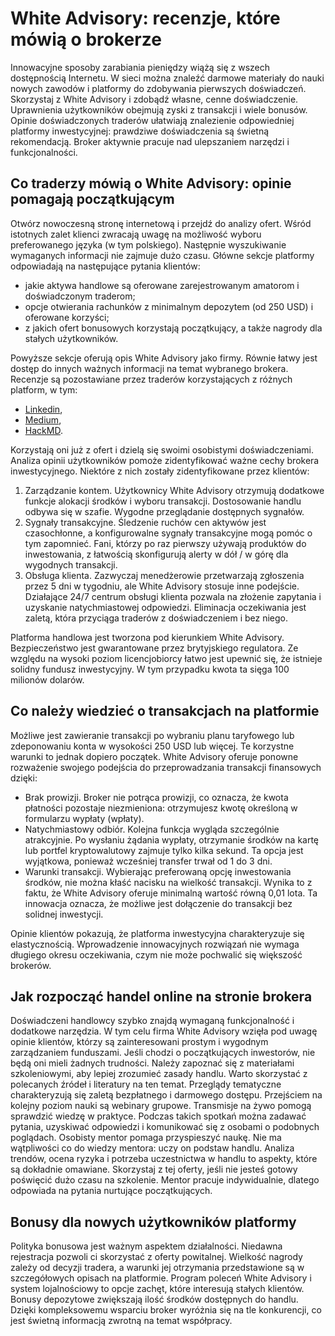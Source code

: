 # White Advisory: recenzje, które mówią o brokerze
Innowacyjne sposoby zarabiania pieniędzy wiążą się z wszech dostępnością Internetu. W sieci można znaleźć darmowe materiały do nauki nowych zawodów i platformy do zdobywania pierwszych doświadczeń. Skorzystaj z White Advisory i zdobądź własne, cenne doświadczenie. Uprawnienia użytkowników obejmują zyski z transakcji i wiele bonusów. Opinie doświadczonych traderów ułatwiają znalezienie odpowiedniej platformy inwestycyjnej: prawdziwe doświadczenia są świetną rekomendacją. Broker aktywnie pracuje nad ulepszaniem narzędzi i funkcjonalności.
## Co traderzy mówią o White Advisory: opinie pomagają początkującym
Otwórz nowoczesną stronę internetową i przejdź do analizy ofert. Wśród istotnych zalet klienci zwracają uwagę na możliwość wyboru preferowanego języka (w tym polskiego). Następnie wyszukiwanie wymaganych informacji nie zajmuje dużo czasu. Główne sekcje platformy odpowiadają na następujące pytania klientów:
- jakie aktywa handlowe są oferowane zarejestrowanym amatorom i doświadczonym traderom;
- opcje otwierania rachunków z minimalnym depozytem (od 250 USD) i oferowane korzyści;
- z jakich ofert bonusowych korzystają początkujący, a także nagrody dla stałych użytkowników.

Powyższe sekcje oferują opis White Advisory jako firmy. Równie łatwy jest dostęp do innych ważnych informacji na temat wybranego brokera. Recenzje są pozostawiane przez traderów korzystających z różnych platform, w tym:
- [Linkedin](https://www.linkedin.com/showcase/white-advisoryrecenzje), 
- [Medium](https://medium.com/@Whiteadvisory/white-advisory-opinie-o-brokerze-f496848cb06a), 
- [HackMD](https://hackmd.io/@White-advisory/rJxCOChQC). 

Korzystają oni już z ofert i dzielą się swoimi osobistymi doświadczeniami.
Analiza opinii użytkowników pomoże zidentyfikować ważne cechy brokera inwestycyjnego. Niektóre z nich zostały zidentyfikowane przez klientów:
1. Zarządzanie kontem. Użytkownicy White Advisory otrzymują dodatkowe funkcje alokacji środków i wyboru transakcji. Dostosowanie handlu odbywa się w szafie. Wygodne przeglądanie dostępnych sygnałów.
2. Sygnały transakcyjne. Śledzenie ruchów cen aktywów jest czasochłonne, a konfigurowalne sygnały transakcyjne mogą pomóc o tym zapomnieć. Fani, którzy po raz pierwszy używają produktów do inwestowania, z łatwością skonfigurują alerty w dół / w górę dla wygodnych transakcji.
3. Obsługa klienta. Zazwyczaj menedżerowie przetwarzają zgłoszenia przez 5 dni w tygodniu, ale White Advisory stosuje inne podejście. Działające 24/7 centrum obsługi klienta pozwala na złożenie zapytania i uzyskanie natychmiastowej odpowiedzi. Eliminacja oczekiwania jest zaletą, która przyciąga traderów z doświadczeniem i bez niego.

Platforma handlowa jest tworzona pod kierunkiem White Advisory. Bezpieczeństwo jest gwarantowane przez brytyjskiego regulatora. Ze względu na wysoki poziom licencjobiorcy łatwo jest upewnić się, że istnieje solidny fundusz inwestycyjny. W tym przypadku kwota ta sięga 100 milionów dolarów.
## Co należy wiedzieć o transakcjach na platformie
Możliwe jest zawieranie transakcji po wybraniu planu taryfowego lub zdeponowaniu konta w wysokości 250 USD lub więcej. Te korzystne warunki to jednak dopiero początek. White Advisory oferuje ponowne rozważenie swojego podejścia do przeprowadzania transakcji finansowych dzięki:
- Brak prowizji. Broker nie potrąca prowizji, co oznacza, że kwota płatności pozostaje niezmieniona: otrzymujesz kwotę określoną w formularzu wypłaty (wpłaty).
- Natychmiastowy odbiór. Kolejna funkcja wygląda szczególnie atrakcyjnie. Po wysłaniu żądania wypłaty, otrzymanie środków na kartę lub portfel kryptowalutowy zajmuje tylko kilka sekund. Ta opcja jest wyjątkowa, ponieważ wcześniej transfer trwał od 1 do 3 dni.
- Warunki transakcji. Wybierając preferowaną opcję inwestowania środków, nie można kłaść nacisku na wielkość transakcji. Wynika to z faktu, że White Advisory oferuje minimalną wartość równą 0,01 lota. Ta innowacja oznacza, że możliwe jest dołączenie do transakcji bez solidnej inwestycji.

Opinie klientów pokazują, że platforma inwestycyjna charakteryzuje się elastycznością. Wprowadzenie innowacyjnych rozwiązań nie wymaga długiego okresu oczekiwania, czym nie może pochwalić się większość brokerów. 
## Jak rozpocząć handel online na stronie brokera
Doświadczeni handlowcy szybko znajdą wymaganą funkcjonalność i dodatkowe narzędzia. W tym celu firma White Advisory wzięła pod uwagę opinie klientów, którzy są zainteresowani prostym i wygodnym zarządzaniem funduszami. Jeśli chodzi o początkujących inwestorów, nie będą oni mieli żadnych trudności.
Należy zapoznać się z materiałami szkoleniowymi, aby lepiej zrozumieć zasady handlu. Warto skorzystać z polecanych źródeł i literatury na ten temat. Przeglądy tematyczne charakteryzują się zaletą bezpłatnego i darmowego dostępu. 
Przejściem na kolejny poziom nauki są webinary grupowe. Transmisje na żywo pomogą sprawdzić wiedzę w praktyce. Podczas takich spotkań można zadawać pytania, uzyskiwać odpowiedzi i komunikować się z osobami o podobnych poglądach.
Osobisty mentor pomaga przyspieszyć naukę. Nie ma wątpliwości co do wiedzy mentora: uczy on podstaw handlu. Analiza trendów, ocena ryzyka i potrzeba uczestnictwa w handlu to aspekty, które są dokładnie omawiane. Skorzystaj z tej oferty, jeśli nie jesteś gotowy poświęcić dużo czasu na szkolenie. Mentor pracuje indywidualnie, dlatego odpowiada na pytania nurtujące początkujących.
## Bonusy dla nowych użytkowników platformy
Polityka bonusowa jest ważnym aspektem działalności. Niedawna rejestracja pozwoli ci skorzystać z oferty powitalnej. Wielkość nagrody zależy od decyzji tradera, a warunki jej otrzymania przedstawione są w szczegółowych opisach na platformie.
Program poleceń White Advisory i system lojalnościowy to opcje zachęt, które interesują stałych klientów. Bonusy depozytowe zwiększają ilość środków dostępnych do handlu. Dzięki kompleksowemu wsparciu broker wyróżnia się na tle konkurencji, co jest świetną informacją zwrotną na temat współpracy.
